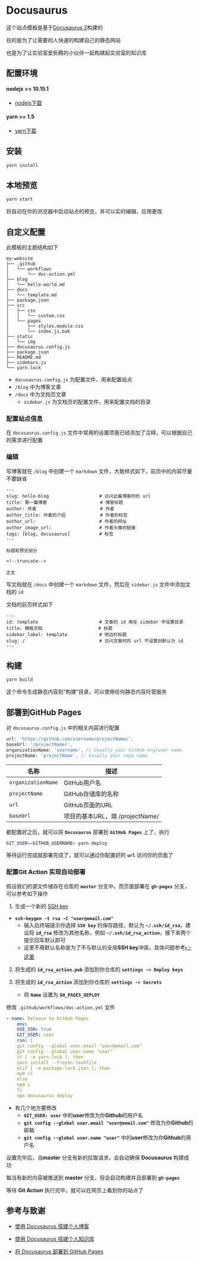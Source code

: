 # Docusaurus

这个站点模板是基于[Docusaurus 2](https://v2.docusaurus.io/)构建的

目的是为了让需要的人快速的构建自己的静态网站

也是为了让实验室爱折腾的小伙伴一起构建起实验室的知识库

## 配置环境

#### nodejs >= 10.15.1
- [nodejs下载](https://nodejs.org/en/download/)

#### yarn >= 1.5
- [yarn下载](https://classic.yarnpkg.com/en/)

## 安装

``` bash
yarn install
```

## 本地预览

``` bash
yarn start
```

将自动在你的浏览器中启动站点的预览，并可以实时编辑，应用更改

## 自定义配置

此模板的主题结构如下

``` console
my-website
├── .github
│   └── workflows
│       └── doc-action.yml
├── blog
│   └── hello-world.md
├── docs
│   └── template.md
├── package.json
├── src
│   ├── css
│   │   └── custom.css
│   └── pages
│       ├── styles.module.css
│       └── index.js.bak
├── static
│   └── img
├── docusaurus.config.js
├── package.json
├── README.md
├── sidebars.js
└── yarn.lock
```

- `docusaurus.config.js` 为配置文件，用来配置站点
- `/blog` 中为博客文章
- `/docs` 中为文档页文章
  - `sidebar.js` 为文档页的配置文件，用来配置文档的目录

### 配置站点信息
在 `docusaurus.config.js` 文件中常用的设置项我已经添加了注释，可以根据自己的需求进行配置

### 编辑
写博客就在 `/blog` 中创建一个 `markdown` 文件，大致样式如下，前页中的内容尽量不要缺省

``` console
---
slug: hello-blog                   # 访问此篇博客时的 url
title: 第一篇博客                    # 博客标题
author: 作者                        # 作者
author_title: 作者的介绍             # 作者的标签
author_url:                        # 作者的网址
author_image_url:                  # 作者头像的链接
tags: [blog, docusaurus]           # 标签
---

标题和预览部分

<!--truncate-->

正文
```

写文档就在 `/docs` 中创建一个 `markdown` 文件，然后在 `sidebar.js` 文件中添加文档的 `id`

文档的前页样式如下

``` console
---
id: template                       # 文章的 id 用在 sidebar 中设置目录
title: 模板文档                     # 标题
sidebar_label: template            # 侧边栏标题
slug: /                            # 访问文章时的 url 不设置则默认为 id
---
```

## 构建

``` bash
yarn build
```

这个命令生成静态内容到“构建”目录，可以使用任何静态内容托管服务

## 部署到GitHub Pages
对 `docusaurus.config.js` 中的相关内容进行配置

``` js
url: 'https://github.com/username/projectName/',
baseUrl: '/projectName/',
organizationName: 'username', // Usually your GitHub org/user name.
projectName: 'projectName', // Usually your repo name.
```

名称               | 描述
-------------------|-------------------------
`organizationName` | GitHub用户名
`projectName`      | GitHub存储库的名称
`url`              | GitHub页面的URL
`baseUrl`          | 项目的基本URL，填 /projectName/

都配置好之后，就可以将 **`Docusaurus`** 部署到 **`GitHub Pages`** 上了，执行
``` bash
GIT_USER=<GITHUB_USERNAME> yarn deploy
```
等待运行完成就部署完成了，就可以通过你配置好的 **`url`** 访问你的页面了

### 配置Git Action 实现自动部署
假设我们的源文件储存在仓库的 **`master`** 分支中，而页面部署在 **`gh-pages`** 分支，可以参考如下操作
1. 生成一个新的 [SSH key](https://docs.github.com/en/free-pro-team@latest/github/authenticating-to-github/generating-a-new-ssh-key-and-adding-it-to-the-ssh-agent)
-  **`ssh-keygen -t rsa -C "user@email.com"`**
   - 输入后终端提示你选择 **`SSH key`** 的保存路径，默认为 **`~/.ssh/id_rsa`**，建议将 **`id_rsa`** 修改为其他名称，例如 **`~/.ssh/id_rsa_action`**，接下来两个提示回车默认即可
   - 这里不用默认名称是为了不与默认的全局**SSH key**冲突，具体问题参考[👉这里](https://www.jianshu.com/p/f7f4142a1556)

2. 将生成的 **`id_rsa_action.pub`** 添加到你仓库的 **`settings -> Deploy keys`**

3. 将生成的 **`id_rsa_action`** 添加到你仓库的 **`settings -> Secrets`**
   - 将 **`Name`** 设置为 **`GH_PAGES_DEPLOY`**


修改 `.github/workflows/doc-action.yml` 文件

``` yml
- name: Release to GitHub Pages
    env:
    USE_SSH: true
    GIT_USER: user
    run: |
    git config --global user.email "user@email.com"
    git config --global user.name "user"
    if [ -e yarn.lock ]; then
    yarn install --frozen-lockfile
    elif [ -e package-lock.json ]; then
    npm ci
    else
    npm i
    fi
    npx docusaurus deploy
```

- 有几个地方要修改
  - **`GIT_USER: user`** 中的**user**修改为你**Github**的用户名
  - **`git config --global user.email "user@email.com"`** 修改为你**Github**的邮箱
  - **`git config --global user.name "user"`** 中的**user**修改为你**Github**的用户名

设置完毕后，当**master** 分支有新的拉取请求，会自动确保 **Docusaurus** 构建成功

每当有新的内容被推送到 **master** 分支，将会自动构建并且部署到 **`gh-pages`**

等待 **Git Action** 执行完毕，就可以在网页上看到你的站点了



## 参考与致谢
- [使用 Docusaurus 搭建个人博客](https://www.zxuqian.cn/deploy-a-docusaurus-site)

- [使用 Docusaurus 搭建个人知识库](https://sinnammanyo.cn/docs/docs/about-build)

- [将 Docusaurus 部署到 GitHub Pages](https://sinnammanyo.cn/docs/docs/about-deploy)